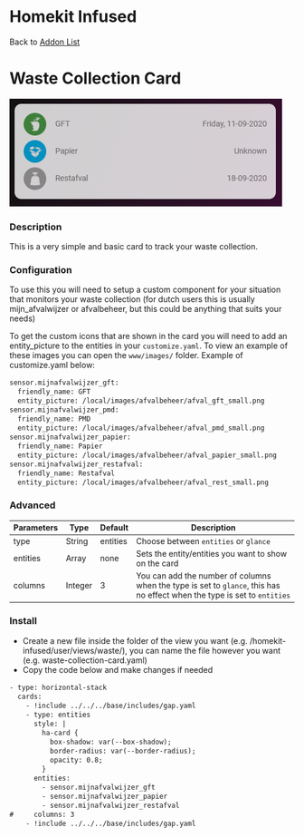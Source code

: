 # Homekit Infused

Back to [Addon List](../addon_list.md)

# Waste Collection Card
![Homekit Infused](../images/waste-collection-card.png)

### Description
This is a very simple and basic card to track your waste collection. 

### Configuration
To use this you will need to setup a custom component for your situation that monitors your waste collection (for dutch users this is usually mijn_afvalwijzer or afvalbeheer, but this could be anything that suits your needs)

To get the custom icons that are shown in the card you will need to add an entity_picture to the entities in your `customize.yaml`. To view an example of these images you can open the `www/images/` folder. Example of customize.yaml below:
```
sensor.mijnafvalwijzer_gft:
  friendly_name: GFT
  entity_picture: /local/images/afvalbeheer/afval_gft_small.png
sensor.mijnafvalwijzer_pmd:
  friendly_name: PMD
  entity_picture: /local/images/afvalbeheer/afval_pmd_small.png
sensor.mijnafvalwijzer_papier:
  friendly_name: Papier
  entity_picture: /local/images/afvalbeheer/afval_papier_small.png
sensor.mijnafvalwijzer_restafval:
  friendly_name: Restafval
  entity_picture: /local/images/afvalbeheer/afval_rest_small.png
```

### Advanced
| Parameters | Type | Default | Description |
|----------------------------------|-------------|----------------------------------|----------------------------------------------------------------------------------------------------------------------------------------------------------------------|
| type | String | entities | Choose between `entities` or `glance` |
| entities | Array | none | Sets the entity/entities you want to show on the card |
| columns | Integer | 3 | You can add the number of columns when the type is set to `glance`, this has no effect when the type is set to `entities` |

### Install
- Create a new file inside the folder of the view you want (e.g. /homekit-infused/user/views/waste/), you can name the file however you want (e.g. waste-collection-card.yaml)
- Copy the code below and make changes if needed

```
- type: horizontal-stack
  cards:
    - !include ../../../base/includes/gap.yaml
    - type: entities
      style: |
        ha-card {
          box-shadow: var(--box-shadow);
          border-radius: var(--border-radius);
          opacity: 0.8;
        }
      entities:
        - sensor.mijnafvalwijzer_gft
        - sensor.mijnafvalwijzer_papier
        - sensor.mijnafvalwijzer_restafval
#     columns: 3
    - !include ../../../base/includes/gap.yaml
```

